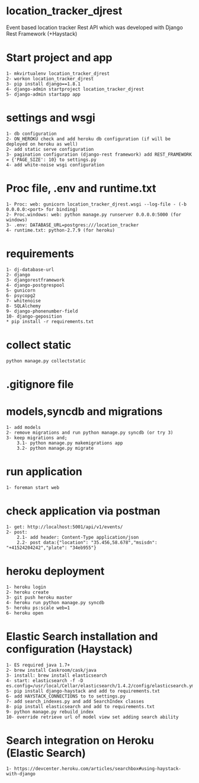 # location_tracker_djrest
Event based location tracker Rest API which was developed with Django Rest Framework (+Haystack)

# Start project and app
    1- mkvirtualenv location_tracker_djrest
    2- workon location_tracker_djrest
    3- pip install django==1.8.1
    4- django-admin startproject location_tracker_djrest
    5- django-admin startapp app

# settings and wsgi
    1- db configuration
    2- ON_HEROKU check and add heroku db configuration (if will be deployed on heroku as well)
    2- add static serve configuration
    3- pagination configuration (django-rest framework) add REST_FRAMEWORK = {'PAGE_SIZE': 10} to settings.py
    4- add white-noise wsgi configuration

# Proc file, .env and runtime.txt
    1- Proc: web: gunicorn location_tracker_djrest.wsgi --log-file - (-b 0.0.0.0:<port> for binding)
    2- Proc.windows: web: python manage.py runserver 0.0.0.0:5000 (for windows)
    3- .env: DATABASE_URL=postgres:///location_tracker
    4- runtime.txt: python-2.7.9 (for heroku)

# requirements
    1- dj-database-url
    2- django
    3- djangorestframework
    4- django-postgrespool
    5- gunicorn
    6- psycopg2
    7- whitenoise
    8- SQLAlchemy
    9- django-phonenumber-field
    10- django-geposition
    * pip install -r requirements.txt

# collect static
    python manage.py collectstatic

# .gitignore file

# models,syncdb and migrations
    1- add models
    2- remove migrations and run python manage.py syncdb (or try 3)
    3- keep migrations and;
        3.1- python manage.py makemigrations app
        3.2- python manage.py migrate

# run application
    1- foreman start web

# check application via postman
    1- get: http://localhost:5001/api/v1/events/
    2- post:
        2.1- add header: Content-Type application/json
        2.2- post data:{"location": "35.456,58.678","msisdn": "+41524204242","plate": "34eb955"}

# heroku deployment
    1- heroku login
    2- heroku create
    3- git push heroku master
    4- heroku run python manage.py syncdb
    5- heroku ps:scale web=1
    6- heroku open

# Elastic Search installation and configuration (Haystack)
    1- ES required java 1.7+
    2- brew install Caskroom/cask/java
    3- install: brew install elasticsearch
    4- start: elasticsearch -f -D es.config=/usr/local/Cellar/elasticsearch/1.4.2/config/elasticsearch.yml
    5- pip install django-haystack and add to requirements.txt
    6- add HAYSTACK_CONNECTIONS to to settings.py
    7- add search_indexes.py and add SearchIndex classes
    8- pip install elasticsearch and add to requirements.txt
    9- python manage.py rebuild_index
    10- override retrieve url of model view set adding search ability

# Search integration on Heroku (Elastic Search)
    1- https://devcenter.heroku.com/articles/searchbox#using-haystack-with-django